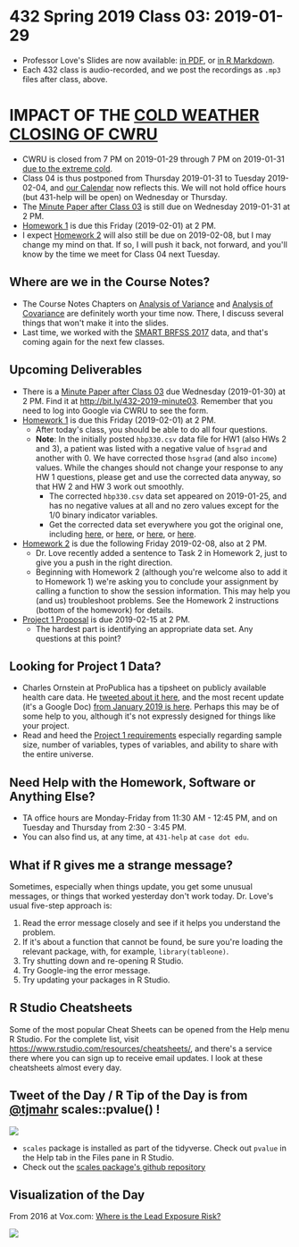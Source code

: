 # 432 Spring 2019 Class 03: 2019-01-29

- Professor Love's Slides are now available: [in PDF](https://github.com/THOMASELOVE/2019-432/blob/master/slides/class03/432_2019_slides03.pdf), or [in R Markdown](https://github.com/THOMASELOVE/2019-432/blob/master/slides/class03/432_2019_slides03.Rmd). 
- Each 432 class is audio-recorded, and we post the recordings as `.mp3` files after class, above.

# IMPACT OF THE [COLD WEATHER CLOSING OF CWRU](https://thedaily.case.edu/university-close-tonight-thursday-7-p-m-extreme-cold/)

- CWRU is closed from 7 PM on 2019-01-29 through 7 PM on 2019-01-31 [due to the extreme cold](https://thedaily.case.edu/university-close-tonight-thursday-7-p-m-extreme-cold/).
- Class 04 is thus postponed from Thursday 2019-01-31 to Tuesday 2019-02-04, and [our Calendar](https://github.com/THOMASELOVE/2019-432/blob/master/calendar.md) now reflects this. We will not hold office hours (but 431-help will be open) on Wednesday or Thursday.
- The [Minute Paper after Class 03](http://bit.ly/432-2019-minute03) is still due on Wednesday 2019-01-31 at 2 PM.
- [Homework 1](https://github.com/THOMASELOVE/2019-432/tree/master/homework) is due this Friday (2019-02-01) at 2 PM.
- I expect [Homework 2](https://github.com/THOMASELOVE/2019-432/tree/master/homework) will also still be due on 2019-02-08, but I may change my mind on that. If so, I will push it back, not forward, and you'll know by the time we meet for Class 04 next Tuesday.

## Where are we in the Course Notes?

- The Course Notes Chapters on [Analysis of Variance](https://thomaselove.github.io/2019-432-book/analysis-of-variance.html) and [Analysis of Covariance](https://thomaselove.github.io/2019-432-book/analysis-of-covariance.html) are definitely worth your time now. There, I discuss several things that won't make it into the slides.
- Last time, we worked with the [SMART BRFSS 2017](https://github.com/THOMASELOVE/2019-432/tree/master/data-and-code/smart_2017) data, and that's coming again for the next few classes.

## Upcoming Deliverables

- There is a [Minute Paper after Class 03](http://bit.ly/432-2019-minute03) due Wednesday (2019-01-30) at 2 PM. Find it at http://bit.ly/432-2019-minute03. Remember that you need to log into Google via CWRU to see the form.
- [Homework 1](https://github.com/THOMASELOVE/2019-432/tree/master/homework) is due this Friday (2019-02-01) at 2 PM.
    - After today's class, you should be able to do all four questions.
    - **Note**: In the initially posted `hbp330.csv` data file for HW1 (also HWs 2 and 3), a patient was listed with a negative value of `hsgrad` and another with 0. We have corrected those `hsgrad` (and also `income`) values. While the changes should not change your response to any HW 1 questions, please get and use the corrected data anyway, so that HW 2 and HW 3 work out smoothly.
        - The corrected `hbp330.csv` data set appeared on 2019-01-25, and has no negative values at all and no zero values except for the 1/0 binary indicator variables. 
        - Get the corrected data set everywhere you got the original one, including [here](https://raw.githubusercontent.com/THOMASELOVE/2019-432/master/data-and-code/hbp330.csv), or [here](https://raw.githubusercontent.com/THOMASELOVE/2019-432/master/homework/homework1/data/hbp330.csv), or [here](https://raw.githubusercontent.com/THOMASELOVE/2019-432/master/homework/homework2/data/hbp330.csv), or [here](https://raw.githubusercontent.com/THOMASELOVE/2019-432/master/homework/homework3/data/hbp330.csv). 
- [Homework 2](https://github.com/THOMASELOVE/2019-432/tree/master/homework) is due the following Friday 2019-02-08, also at 2 PM.
    - Dr. Love recently added a sentence to Task 2 in Homework 2, just to give you a push in the right direction.
    - Beginning with Homework 2 (although you're welcome also to add it to Homework 1) we're asking you to conclude your assignment by calling a function to show the session information. This may help you (and us) troubleshoot problems. See the Homework 2 instructions (bottom of the homework) for details.
- [Project 1 Proposal](https://github.com/THOMASELOVE/2019-432/tree/master/projects) is due 2019-02-15 at 2 PM. 
    - The hardest part is identifying an appropriate data set. Any questions at this point?

## Looking for Project 1 Data?

- Charles Ornstein at ProPublica has a tipsheet on publicly available health care data. He [tweeted about it here](https://twitter.com/charlesornstein/status/1089710435266379776), and the most recent update (it's a Google Doc) [from January 2019 is here](https://docs.google.com/document/d/105mz23CgAnEgNZ12tWmJhzc8tjFtrQ0oUTZIgfV87gU/edit). Perhaps this may be of some help to you, although it's not expressly designed for things like your project.
- Read and heed the [Project 1 requirements](https://github.com/THOMASELOVE/2019-432/tree/master/projects/project1) especially regarding sample size, number of variables, types of variables, and ability to share with the entire universe.

## Need Help with the Homework, Software or Anything Else?

- TA office hours are Monday-Friday from 11:30 AM - 12:45 PM, and on Tuesday and Thursday from 2:30 - 3:45 PM. 
- You can also find us, at any time, at `431-help` at `case dot edu`.

## What if R gives me a strange message?

Sometimes, especially when things update, you get some unusual messages, or things that worked yesterday don't work today. Dr. Love's usual five-step approach is:

1. Read the error message closely and see if it helps you understand the problem.
2. If it's about a function that cannot be found, be sure you're loading the relevant package, with, for example, `library(tableone)`.
3. Try shutting down and re-opening R Studio.
4. Try Google-ing the error message.
5. Try updating your packages in R Studio.

## R Studio Cheatsheets

Some of the most popular Cheat Sheets can be opened from the Help menu R Studio. For the complete list, visit https://www.rstudio.com/resources/cheatsheets/, and there's a service there where you can sign up to receive email updates. I look at these cheatsheets almost every day.

## Tweet of the Day / R Tip of the Day is from [@tjmahr](https://twitter.com/tjmahr/status/1089373127153459200?s=11) scales::pvalue() !

![](https://github.com/THOMASELOVE/2019-432/blob/master/slides/class03/figures/mahr_tw.PNG)

- `scales` package is installed as part of the tidyverse. Check out `pvalue` in the Help tab in the Files pane in R Studio.
- Check out the [scales package's github repository](https://github.com/r-lib/scales)

## Visualization of the Day

From 2016 at Vox.com: [Where is the Lead Exposure Risk?](https://www.vox.com/a/lead-exposure-risk-map)

![](https://github.com/THOMASELOVE/2019-432/blob/master/slides/class03/figures/lead_map.PNG)
